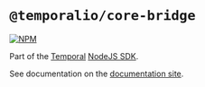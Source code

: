 # `@temporalio/core-bridge`

[![NPM](https://img.shields.io/npm/v/@temporalio/core-bridge?style=for-the-badge)](https://www.npmjs.com/package/@temporalio/core-bridge)

Part of the [Temporal](https://temporal.io) [NodeJS SDK](https://www.npmjs.com/package/temporalio).

See documentation on the [documentation site](https://docs.temporal.io/docs/node/introduction).
